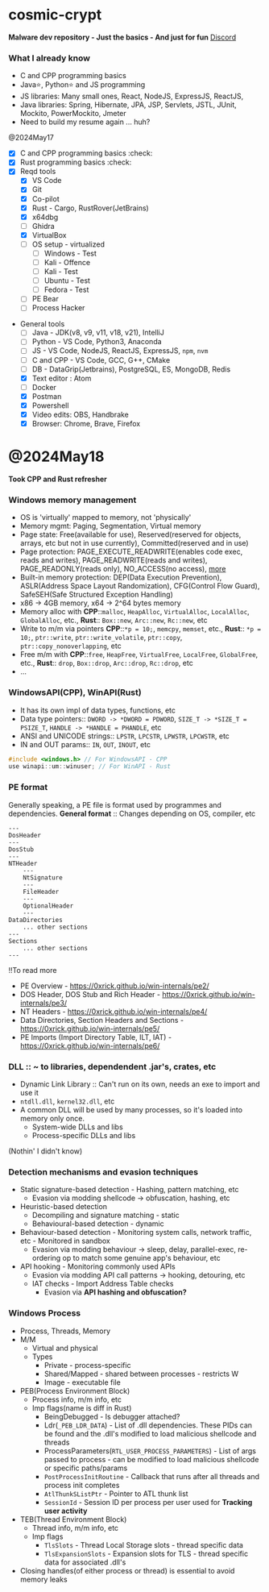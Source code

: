 # cosmic-crypt

**Malware dev repository - Just the basics - And just for fun**
[Discord](https://discord.gg/CxjUAnVh8g)

### What I already know

- C and CPP programming basics 
- Java:star:, Python:star: and JS programming
- JS libraries: Many small ones, React, NodeJS, ExpressJS, ReactJS,
- Java libraries: Spring, Hibernate, JPA, JSP, Servlets, JSTL, JUnit, Mockito, PowerMockito, Jmeter
- Need to build my resume again ... huh?

@2024May17

- [x] C and CPP programming basics :check:
- [x] Rust programming basics :check:
- [x] Reqd tools
  - [x] VS Code
  - [x] Git
  - [x] Co-pilot
  - [x] Rust - Cargo, RustRover(JetBrains)
  - [x] x64dbg
  - [ ] Ghidra
  - [x] VirtualBox
  - [ ] OS setup - virtualized
    - [ ] Windows - Test
    - [ ] Kali - Offence
    - [ ] Kali - Test
    - [ ] Ubuntu - Test
    - [ ] Fedora - Test
  - [ ] PE Bear
  - [ ] Process Hacker
- General tools
  - [ ] Java - JDK(v8, v9, v11, v18, v21), IntelliJ
  - [ ] Python - VS Code, Python3, Anaconda
  - [ ] JS - VS Code, NodeJS, ReactJS, ExpressJS, `npm`, `nvm`
  - [ ] C and CPP - VS Code, GCC, G++, CMake
  - [ ] DB - DataGrip(Jetbrains), PostgreSQL, ES, MongoDB, Redis
  - [x] Text editor : Atom
  - [ ] Docker
  - [x] Postman
  - [x] Powershell
  - [x] Video edits: OBS, Handbrake
  - [x] Browser: Chrome, Brave, Firefox

# @2024May18

**Took CPP and Rust refresher**

### Windows memory management

- OS is 'virtually' mapped to memory, not 'physically'
- Memory mgmt: Paging, Segmentation, Virtual memory
- Page state: Free(available for use), Reserved(reserved for objects, arrays, etc but not in use currently), Committed(reserved and in use)
- Page protection: PAGE_EXECUTE_READWRITE(enables code exec, reads and writes), PAGE_READWRITE(reads and writes), PAGE_READONLY(reads only), NO_ACCESS(no access), [more](https://docs.microsoft.com/en-us/windows/win32/memory/memory-protection-constants)
- Built-in memory protection: DEP(Data Execution Prevention), ASLR(Address Space Layout Randomization), CFG(Control Flow Guard), SafeSEH(Safe Structured Exception Handling)
- x86 -> 4GB memory, x64 -> 2^64 bytes memory
- Memory alloc with **CPP**::`malloc`, `HeapAlloc`, `VirtualAlloc`, `LocalAlloc`, `GlobalAlloc`, etc., **Rust**:: `Box::new`, `Arc::new`, `Rc::new`, etc
- Write to m/m via pointers **CPP**::`*p = 10;`, `memcpy`, `memset`, etc., **Rust**:: `*p = 10;`, `ptr::write`, `ptr::write_volatile`, `ptr::copy`, `ptr::copy_nonoverlapping`, etc
- Free m/m with **CPP**::`free`, `HeapFree`, `VirtualFree`, `LocalFree`, `GlobalFree`, etc., **Rust**:: `drop`, `Box::drop`, `Arc::drop`, `Rc::drop`, etc
- ...

### WindowsAPI(CPP), WinAPI(Rust)

- It has its own impl of data types, functions, etc
- Data type pointers:: `DWORD -> *DWORD = PDWORD`, `SIZE_T -> *SIZE_T = PSIZE_T`, `HANDLE -> *HANDLE = PHANDLE`, etc
- ANSI and UNICODE strings:: `LPSTR`, `LPCSTR`, `LPWSTR`, `LPCWSTR`, etc
- IN and OUT params:: `IN`, `OUT`, `INOUT`, etc

```cpp
#include <windows.h> // For WindowsAPI - CPP
use winapi::um::winuser; // For WinAPI - Rust
```

### PE format

Generally speaking, a PE file is format used by programmes and dependencies.
**General format** :: Changes depending on OS, compiler, etc

```
---
DosHeader
---
DosStub
---
NTHeader
    ---
    NtSignature
    ---
    FileHeader
    ---
    OptionalHeader
    ---
DataDirectories
    ... other sections
---
Sections
    ... other sections
---
```

‼️To read more
- PE Overview - https://0xrick.github.io/win-internals/pe2/
- DOS Header, DOS Stub and Rich Header - https://0xrick.github.io/win-internals/pe3/
- NT Headers - https://0xrick.github.io/win-internals/pe4/
- Data Directories, Section Headers and Sections - https://0xrick.github.io/win-internals/pe5/
- PE Imports (Import Directory Table, ILT, IAT) - https://0xrick.github.io/win-internals/pe6/

### DLL :: ~ to libraries, dependendent .jar's, crates, etc

- Dynamic Link Library :: Can't run on its own, needs an exe to import and use it
- `ntdll.dll`, `kernel32.dll`, etc
- A common DLL will be used by many processes, so it's loaded into memory only once.
  - System-wide DLLs and libs
  - Process-specific DLLs and libs

(Nothin' I didn't know)

### Detection mechanisms and evasion techniques

- Static signature-based detection - Hashing, pattern matching, etc
  - Evasion via modding shellcode -> obfuscation, hashing, etc
- Heuristic-based detection 
  - Decompiling and signature matching - static
  - Behavioural-based detection - dynamic
- Behaviour-based detection - Monitoring system calls, network traffic, etc - Monitored in sandbox
  - Evasion via modding behaviour -> sleep, delay, parallel-exec, re-ordering op to match some genuine app's behaviour, etc
- API hooking - Monitoring commonly used APIs
  - Evasion via modding API call patterns -> hooking, detouring, etc
  - IAT checks - Import Address Table checks
    - Evasion via **API hashing and obfuscation?**

### Windows Process

- Process, Threads, Memory
- M/M
  - Virtual and physical
  - Types
    - Private - process-specific
    - Shared/Mapped - shared between processes - restricts W
    - Image - executable file
- PEB(Process Environment Block)
  - Process info, m/m info, etc
  - Imp flags(name is diff in Rust)
    - BeingDebugged - Is debugger attached?
    - Ldr(`_PEB_LDR_DATA`) - List of .dll dependencies. These PIDs can be found and the .dll's modified to load malicious shellcode and threads
    - ProcessParameters(`RTL_USER_PROCESS_PARAMETERS`) - List of args passed to process - can be modified to load malicious shellcode or specific paths/params
    - `PostProcessInitRoutine` - Callback that runs after all threads and process init completes
    - `AtlThunkSListPtr` - Pointer to ATL thunk list
    - `SessionId` - Session ID per process per user used for **Tracking user activity**
- TEB(Thread Environment Block)
  - Thread info, m/m info, etc
  - Imp flags
    - `TlsSlots` - Thread Local Storage slots - thread specific data
    - `TlsExpansionSlots` - Expansion slots for TLS - thread specific data for associated .dll's
- Closing handles(of either process or thread) is essential to avoid memory leaks